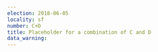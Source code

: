 ```yaml
---
election: 2018-06-05
locality: sf
number: C+D
title: Placeholder for a combination of C and D
data_warning: 
---
```


